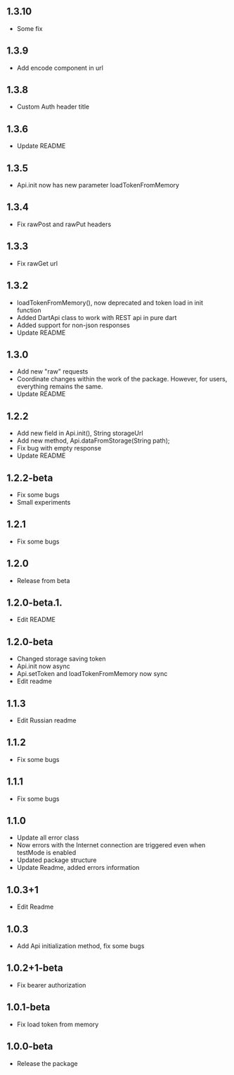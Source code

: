 ## 1.3.10
* Some fix

## 1.3.9
* Add encode component in url

## 1.3.8
* Custom Auth header title

## 1.3.6
* Update README

## 1.3.5
* Api.init now has new parameter loadTokenFromMemory

## 1.3.4
* Fix rawPost and rawPut headers

## 1.3.3
* Fix rawGet url

## 1.3.2
* loadTokenFromMemory(), now deprecated and token load in init function 
* Added DartApi class to work with REST api in pure dart
* Added support for non-json responses
* Update README

## 1.3.0
* Add new "raw" requests
* Coordinate changes within the work of the package.
  However, for users, everything remains the same.  
* Update README

## 1.2.2
* Add new field in Api.init(), String storageUrl
* Add new method, Api.dataFromStorage(String path);
* Fix bug with empty response
* Update README

## 1.2.2-beta
* Fix some bugs
* Small experiments

## 1.2.1
* Fix some bugs

## 1.2.0
* Release from beta

## 1.2.0-beta.1.
* Edit README

## 1.2.0-beta
* Changed storage saving token
* Api.init now async
* Api.setToken and loadTokenFromMemory now sync
* Edit readme

## 1.1.3
* Edit Russian readme

## 1.1.2
* Fix some bugs

## 1.1.1
* Fix some bugs

## 1.1.0
* Update all error class
* Now errors with the Internet connection are triggered even when testMode is enabled
* Updated package structure
* Update Readme, added errors information

## 1.0.3+1
* Edit Readme

## 1.0.3
* Add Api initialization method, fix some bugs

## 1.0.2+1-beta
* Fix bearer authorization

## 1.0.1-beta
* Fix load token from memory

## 1.0.0-beta
* Release the package
